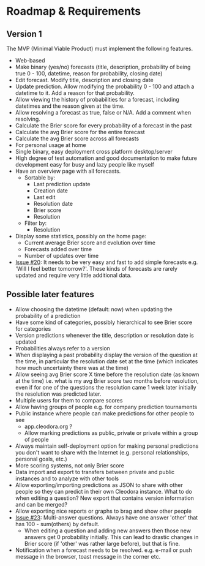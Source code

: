 # Roadmap & Requirements

## Version 1

The MVP (Minimal Viable Product) must implement the following features.

* Web-based
* Make binary (yes/no) forecasts (title, description, probability of being
  true 0 - 100, datetime, reason for probability, closing date)
* Edit forecast. Modify title, description and closing date
* Update prediction. Allow modifying the probability 0 - 100 and attach a
  datetime to it. Add a reason for that probability.
* Allow viewing the history of probabilities for a forecast, including
  datetimes and the reason given at the time.
* Allow resolving a forecast as true, false or N/A. Add a comment when
  resolving.
* Calculate the Brier score for every probability of a forecast in the past
* Calculate the avg Brier score for the entire forecast
* Calculate the avg Brier score across all forecasts
* For personal usage at home
* Single binary, easy deployment cross platform desktop/server
* High degree of test automation and good documentation to make future
  development easy for busy and lazy people like myself
* Have an overview page with all forecasts.
	* Sortable by:
		* Last prediction update
		* Creation date
		* Last edit
		* Resolution date
		* Brier score
		* Resolution
	* Filter by:
		* Resolution
* Display some statistics, possibly on the home page:
	* Current average Brier score and evolution over time
	* Forecasts added over time
	* Number of updates over time
* [Issue #20](https://github.com/cleodora-forecasting/cleodora/issues/20): It
  needs to be very easy and fast to add simple forecasts e.g. 'Will I feel
  better tomorrow?'. These kinds of forecasts are rarely updated and require
  very little additional data.


## Possible later features

* Allow choosing the datetime (default: now) when updating the probability of a
  prediction
* Have some kind of categories, possibly hierarchical to see Brier score for
  categories
* Version predictions whenever the title, description or resolution date is
  updated
* Probabilities always refer to a version
* When displaying a past probability display the version of the question at the
  time, in particular the resolution date set at the time (which indicates how
  much uncertainty there was at the time)
* Allow seeing avg Brier score X time before the resolution date (as known at
  the time) i.e. what is my avg Brier score two months before resolution, even
  if for one of the questions the resolution came 1 week later initially the
  resolution was predicted later.
* Multiple users for them to compare scores
* Allow having groups of people e.g. for company prediction tournaments
* Public instance where people can make predictions for other people to see
	* app.cleodora.org ?
    * Allow marking predictions as public, private or private within a group of
      people
* Always maintain self-deployment option for making personal predictions you
  don't want to share with the Internet (e.g. personal relationships, personal
  goals, etc.)
* More scoring systems, not only Brier score
* Data import and export to transfers between private and public instances and
  to analyze with other tools
* Allow exporting/importing predictions as JSON to share with other people so
  they can predict in their own Cleodora instance. What to do when editing a
  question? New export that contains version information and can be merged?
* Allow exporting nice reports or graphs to brag and show other people
* [Issue #23](https://github.com/cleodora-forecasting/cleodora/issues/23):
  Multi-answer questions. Always have one answer 'other' that has 100 -
  sum(others) by default.
    * When editing a question and adding new answers then those new answers get
      0 probability initially. This can lead to drastic changes in Brier score
      (if 'other' was rather large before), but that is fine.
* Notification when a forecast needs to be resolved. e.g. e-mail or push
  message in the browser, toast message in the corner etc.
